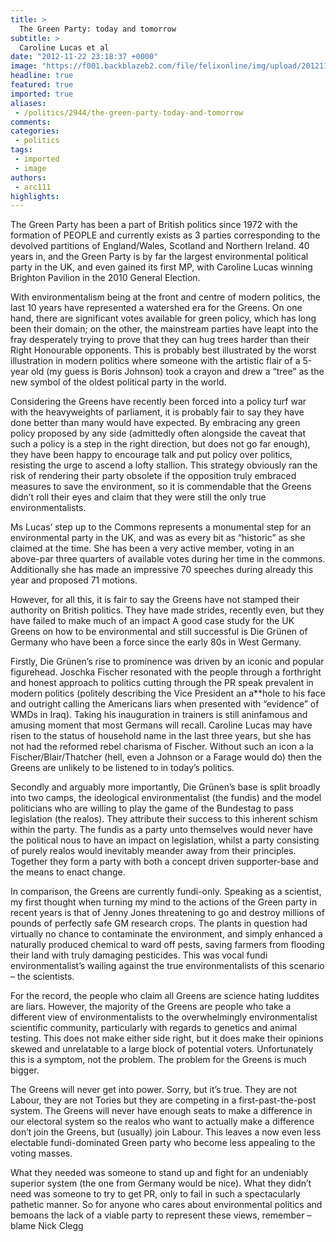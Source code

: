 ```yaml
---
title: >
  The Green Party: today and tomorrow
subtitle: >
  Caroline Lucas et al
date: "2012-11-22 23:18:37 +0000"
image: "https://f001.backblazeb2.com/file/felixonline/img/upload/201211222318-tna08-take+the+flour+back+protest.jpg"
headline: true
featured: true
imported: true
aliases:
 - /politics/2944/the-green-party-today-and-tomorrow
comments:
categories:
 - politics
tags:
 - imported
 - image
authors:
 - arc111
highlights:
---
```


The Green Party has been a part of British politics since 1972 with the formation of PEOPLE and currently exists as 3 parties corresponding to the devolved partitions of England/Wales, Scotland and Northern Ireland. 40 years in, and the Green Party is by far the largest environmental political party in the UK, and even gained its first MP, with Caroline Lucas winning Brighton Pavilion in the 2010 General Election.

With environmentalism being at the front and centre of modern politics, the last 10 years have represented a watershed era for the Greens. On one hand, there are significant votes available for green policy, which has long been their domain; on the other, the mainstream parties have leapt into the fray desperately trying to prove that they can hug trees harder than their Right Honourable opponents. This is probably best illustrated by the worst illustration in modern politics where someone with the artistic flair of a 5-year old (my guess is Boris Johnson) took a crayon and drew a “tree” as the new symbol of the oldest political party in the world.

Considering the Greens have recently been forced into a policy turf war with the heavyweights of parliament, it is probably fair to say they have done better than many would have expected. By embracing any green policy proposed by any side (admittedly often alongside the caveat that such a policy is a step in the right direction, but does not go far enough), they have been happy to encourage talk and put policy over politics, resisting the urge to ascend a lofty stallion. This strategy obviously ran the risk of rendering their party obsolete if the opposition truly embraced measures to save the environment, so it is commendable that the Greens didn’t roll their eyes and claim that they were still the only true environmentalists.

Ms Lucas’ step up to the Commons represents a monumental step for an environmental party in the UK, and was as every bit as “historic” as she claimed at the time. She has been a very active member, voting in an above-par three quarters of available votes during her time in the commons. Additionally she has made an impressive 70 speeches during already this year and proposed 71 motions.

However, for all this, it is fair to say the Greens have not stamped their authority on British politics. They have made strides, recently even, but they have failed to make much of an impact
 A good case study for the UK Greens on how to be environmental and still successful is Die Grünen of Germany who have been a force since the early 80s in West Germany.

Firstly, Die Grünen’s rise to prominence was driven by an iconic and popular figurehead. Joschka Fischer resonated with the people through a forthright and honest approach to politics cutting through the PR speak prevalent in modern politics (politely describing the Vice President an a**hole to his face and outright calling the Americans liars when presented with “evidence” of WMDs in Iraq). Taking his inauguration in trainers is still aninfamous and amusing moment that most Germans will recall. Caroline Lucas may have risen to the status of household name in the last three years, but she has not had the reformed rebel charisma of Fischer. Without such an icon a la Fischer/Blair/Thatcher (hell, even a Johnson or a Farage would do) then the Greens are unlikely to be listened to in today’s politics.

Secondly and arguably more importantly, Die Grünen’s base is split broadly into two camps, the ideological environmentalist (the fundis) and the model politicians who are willing to play the game of the Bundestag to pass legislation (the realos). They attribute their success to this inherent schism within the party. The fundis as a party unto themselves would never have the political nous to have an impact on legislation, whilst a party consisting of purely realos would inevitably meander away from their principles. Together they form a party with both a concept driven supporter-base and the means to enact change.

In comparison, the Greens are currently fundi-only. Speaking as a scientist, my first thought when turning my mind to the actions of the Green party in recent years is that of Jenny Jones threatening to go and destroy millions of pounds of perfectly safe GM research crops. The plants in question had virtually no chance to contaminate the environment, and simply enhanced a naturally produced chemical to ward off pests, saving farmers from flooding their land with truly damaging pesticides. This was vocal fundi environmentalist’s wailing against the true environmentalists of this scenario – the scientists.

For the record, the people who claim all Greens are science hating luddites are liars. However, the majority of the Greens are people who take a different view of environmentalists to the overwhelmingly environmentalist scientific community, particularly with regards to genetics and animal testing. This does not make either side right, but it does make their opinions skewed and unrelatable to a large block of potential voters. Unfortunately this is a symptom, not the problem. The problem for the Greens is much bigger.

The Greens will never get into power. Sorry, but it’s true. They are not Labour, they are not Tories but they are competing in a first-past-the-post system. The Greens will never have enough seats to make a difference in our electoral system so the realos who want to actually make a difference don’t join the Greens, but (usually) join Labour. This leaves a now even less electable fundi-dominated Green party who become less appealing to the voting masses.

What they needed was someone to stand up and fight for an undeniably superior system (the one from Germany would be nice). What they didn’t need was someone to try to get PR, only to fail in such a spectacularly pathetic manner. So for anyone who cares about environmental politics and bemoans the lack of a viable party to represent these views, remember – blame Nick Clegg
